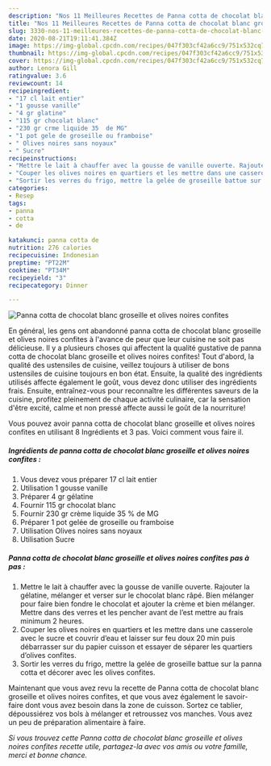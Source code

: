 ```yaml
---
description: "Nos 11 Meilleures Recettes de Panna cotta de chocolat blanc groseille et olives noires confites"
title: "Nos 11 Meilleures Recettes de Panna cotta de chocolat blanc groseille et olives noires confites"
slug: 3330-nos-11-meilleures-recettes-de-panna-cotta-de-chocolat-blanc-groseille-et-olives-noires-confites
date: 2020-08-21T19:11:41.384Z
image: https://img-global.cpcdn.com/recipes/047f303cf42a6cc9/751x532cq70/panna-cotta-de-chocolat-blanc-groseille-et-olives-noires-confites-photo-principale-de-la-recette.jpg
thumbnail: https://img-global.cpcdn.com/recipes/047f303cf42a6cc9/751x532cq70/panna-cotta-de-chocolat-blanc-groseille-et-olives-noires-confites-photo-principale-de-la-recette.jpg
cover: https://img-global.cpcdn.com/recipes/047f303cf42a6cc9/751x532cq70/panna-cotta-de-chocolat-blanc-groseille-et-olives-noires-confites-photo-principale-de-la-recette.jpg
author: Lenora Gill
ratingvalue: 3.6
reviewcount: 14
recipeingredient:
- "17 cl lait entier"
- "1 gousse vanille"
- "4 gr glatine"
- "115 gr chocolat blanc"
- "230 gr crme liquide 35  de MG"
- "1 pot gele de groseille ou framboise"
- " Olives noires sans noyaux"
- " Sucre"
recipeinstructions:
- "Mettre le lait à chauffer avec la gousse de vanille ouverte. Rajouter la gélatine, mélanger et verser sur le chocolat blanc râpé. Bien mélanger pour faire bien fondre le chocolat et ajouter la crème et bien mélanger. Mettre dans des verres et les pencher avant de l’est mettre au frais minimum 2 heures."
- "Couper les olives noires en quartiers et les mettre dans une casserole avec le sucre et couvrir d’eau et laisser sur feu doux 20 min puis débarrasser sur du papier cuisson et essayer de séparer les quartiers d’olives confites."
- "Sortir les verres du frigo, mettre la gelée de groseille battue sur la panna cotta et décorer avec les olives confites."
categories:
- Resep
tags:
- panna
- cotta
- de

katakunci: panna cotta de 
nutrition: 276 calories
recipecuisine: Indonesian
preptime: "PT22M"
cooktime: "PT34M"
recipeyield: "3"
recipecategory: Dinner

---
```



![Panna cotta de chocolat blanc groseille et olives noires confites](https://img-global.cpcdn.com/recipes/047f303cf42a6cc9/751x532cq70/panna-cotta-de-chocolat-blanc-groseille-et-olives-noires-confites-photo-principale-de-la-recette.jpg)

En général, les gens ont abandonné panna cotta de chocolat blanc groseille et olives noires confites à l'avance de peur que leur cuisine ne soit pas délicieuse. Il y a plusieurs choses qui affectent la qualité gustative de panna cotta de chocolat blanc groseille et olives noires confites! Tout d'abord, la qualité des ustensiles de cuisine, veillez toujours à utiliser de bons ustensiles de cuisine toujours en bon état. Ensuite, la qualité des ingrédients utilisés affecte également le goût, vous devez donc utiliser des ingrédients frais. Ensuite, entraînez-vous pour reconnaître les différentes saveurs de la cuisine, profitez pleinement de chaque activité culinaire, car la sensation d'être excité, calme et non pressé affecte aussi le goût de la nourriture!

<!--inarticleads1-->

Vous pouvez avoir panna cotta de chocolat blanc groseille et olives noires confites en utilisant 8 Ingrédients et 3 pas. Voici comment vous faire il.

##### Ingrédients de panna cotta de chocolat blanc groseille et olives noires confites :

1. Vous devez vous préparer 17 cl lait entier
1. Utilisation 1 gousse vanille
1. Préparer 4 gr gélatine
1. Fournir 115 gr chocolat blanc
1. Fournir 230 gr crème liquide 35 % de MG
1. Préparer 1 pot gelée de groseille ou framboise
1. Utilisation  Olives noires sans noyaux
1. Utilisation  Sucre




<!--inarticleads2-->

##### Panna cotta de chocolat blanc groseille et olives noires confites pas à pas :

1. Mettre le lait à chauffer avec la gousse de vanille ouverte. Rajouter la gélatine, mélanger et verser sur le chocolat blanc râpé. Bien mélanger pour faire bien fondre le chocolat et ajouter la crème et bien mélanger. Mettre dans des verres et les pencher avant de l’est mettre au frais minimum 2 heures.
1. Couper les olives noires en quartiers et les mettre dans une casserole avec le sucre et couvrir d’eau et laisser sur feu doux 20 min puis débarrasser sur du papier cuisson et essayer de séparer les quartiers d’olives confites.
1. Sortir les verres du frigo, mettre la gelée de groseille battue sur la panna cotta et décorer avec les olives confites.




<!--inarticleads1-->

<p>
Maintenant que vous avez revu la recette de Panna cotta de chocolat blanc groseille et olives noires confites, et que vous avez également le savoir-faire dont vous avez besoin dans la zone de cuisson. Sortez ce tablier, dépoussiérez vos bols à mélanger et retroussez vos manches. Vous avez un peu de préparation alimentaire à faire.
</p>

<p>
<i>Si vous trouvez cette Panna cotta de chocolat blanc groseille et olives noires confites recette utile, partagez-la avec vos amis ou votre famille, merci et bonne chance.</i>
</p>

